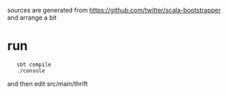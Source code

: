 sources are generated from https://github.com/twitter/scala-bootstrapper and arrange a bit

# run

```
   sbt compile
   ./console
```   
   
and then edit src/main/thrift
